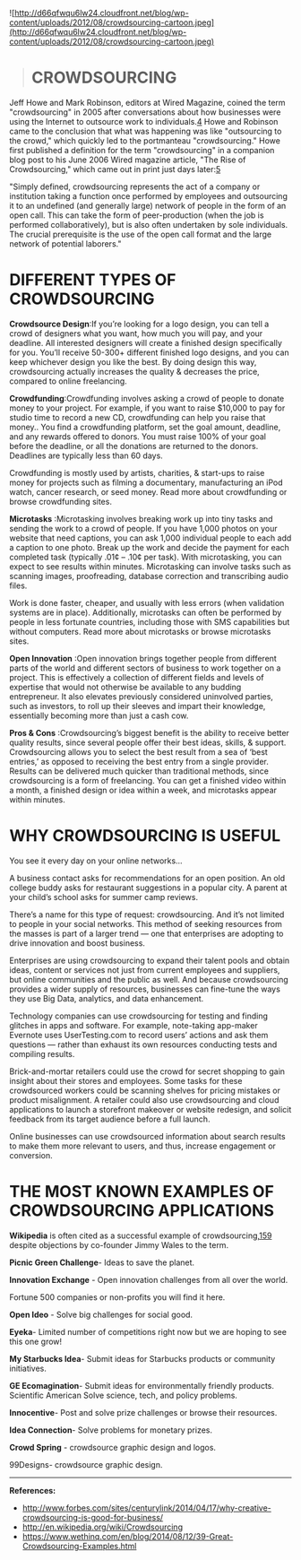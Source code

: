 ![http://d66qfwqu6lw24.cloudfront.net/blog/wp-content/uploads/2012/08/crowdsourcing-cartoon.jpeg](http://d66qfwqu6lw24.cloudfront.net/blog/wp-content/uploads/2012/08/crowdsourcing-cartoon.jpeg)

> # CROWDSOURCING #

Jeff Howe and Mark Robinson, editors at Wired Magazine, coined the term "crowdsourcing" in 2005 after conversations about how businesses were using the Internet to outsource work to individuals.[4](4.md) Howe and Robinson came to the conclusion that what was happening was like "outsourcing to the crowd," which quickly led to the portmanteau "crowdsourcing." Howe first published a definition for the term "crowdsourcing" in a companion blog post to his June 2006 Wired magazine article, "The Rise of Crowdsourcing," which came out in print just days later:[5](5.md)

"Simply defined, crowdsourcing represents the act of a company or institution taking a function once performed by employees and outsourcing it to an undefined (and generally large) network of people in the form of an open call. This can take the form of peer-production (when the job is performed collaboratively), but is also often undertaken by sole individuals. The crucial prerequisite is the use of the open call format and the large network of potential laborers."


# DIFFERENT TYPES OF CROWDSOURCING #

**Crowdsource Design**:If you’re looking for a logo design, you can tell a crowd of designers what you want, how much you will pay, and your deadline. All interested designers will create a finished design specifically for you. You’ll receive 50-300+ different finished logo designs, and you can keep whichever design you like the best. By doing design this way, crowdsourcing actually increases the quality & decreases the price, compared to online freelancing.

**Crowdfunding**:Crowdfunding involves asking a crowd of people to donate money to your project. For example, if you want to raise $10,000 to pay for studio time to record a new CD, crowdfunding can help you raise that money.. You find a crowdfunding platform, set the goal amount, deadline, and any rewards offered to donors. You must raise 100% of your goal before the deadline, or all the donations are returned to the donors. Deadlines are typically less than 60 days.

Crowdfunding is mostly used by artists, charities, & start-ups to raise money for projects such as filming a documentary, manufacturing an iPod watch, cancer research, or seed money. Read more about crowdfunding or browse crowdfunding sites.

**Microtasks** :Microtasking involves breaking work up into tiny tasks and sending the work to a crowd of people. If you have 1,000 photos on your website that need captions, you can ask 1,000 individual people to each add a caption to one photo. Break up the work and decide the payment for each completed task (typically .01¢ – .10¢ per task). With microtasking, you can expect to see results within minutes. Microtasking can involve tasks such as scanning images, proofreading, database correction and transcribing audio files.

Work is done faster, cheaper, and usually with less errors (when validation systems are in place). Additionally, microtasks can often be performed by people in less fortunate countries, including those with SMS capabilities but without computers. Read more about microtasks or browse microtasks sites.

**Open Innovation** :Open innovation brings together people from different parts of the world and different sectors of business to work together on a project. This is effectively a collection of different fields and levels of expertise that would not otherwise be available to any budding entrepreneur. It also elevates previously considered uninvolved parties, such as investors, to roll up their sleeves and impart their knowledge, essentially becoming more than just a cash cow.

**Pros & Cons** :Crowdsourcing’s biggest benefit is the ability to receive better quality results, since several people offer their best ideas, skills, & support. Crowdsourcing allows you to select the best result from a sea of ‘best entries,’ as opposed to receiving the best entry from a single provider. Results can be delivered much quicker than traditional methods, since crowdsourcing is a form of freelancing. You can get a finished video within a month, a finished design or idea within a week, and microtasks appear within minutes.

# WHY CROWDSOURCING IS USEFUL #

You see it every day on your online networks…

A business contact asks for recommendations for an open position. An old college buddy asks for restaurant suggestions in a popular city. A parent at your child’s school asks for summer camp reviews.

There’s a name for this type of request: crowdsourcing. And it’s not limited to people in your social networks. This method of seeking resources from the masses is part of a larger trend — one that enterprises are adopting to drive innovation and boost business.

Enterprises are using crowdsourcing to expand their talent pools and obtain ideas, content or services not just from current employees and suppliers, but online communities and the public as well. And because crowdsourcing provides a wider supply of resources, businesses can fine-tune the ways they use Big Data, analytics, and data enhancement.

Technology companies can use crowdsourcing for testing and finding glitches in apps and software. For example, note-taking app-maker Evernote uses UserTesting.com to record users’ actions and ask them questions — rather than exhaust its own resources conducting tests and compiling results.

Brick-and-mortar retailers could use the crowd for secret shopping to gain insight about their stores and employees. Some tasks for these crowdsourced workers could be scanning shelves for pricing mistakes or product misalignment. A retailer could also use crowdsourcing and cloud applications to launch a storefront makeover or website redesign, and solicit feedback from its target audience before a full launch.

Online businesses can use crowdsourced information about search results to make them more relevant to users, and thus, increase engagement or conversion.

# THE MOST KNOWN EXAMPLES OF CROWDSOURCING APPLICATIONS #

**Wikipedia** is often cited as a successful example of crowdsourcing,[159](159.md) despite objections by co-founder Jimmy Wales to the term.

**Picnic Green Challenge**- Ideas to save the planet.

**Innovation Exchange** - Open innovation challenges from all over the world.

Fortune 500 companies or non-profits you will find it here.

**Open Ideo** - Solve big challenges for social good.

**Eyeka**- Limited number of competitions right now but we are hoping to see this one grow!

**My Starbucks Idea**- Submit ideas for Starbucks products or community initiatives.

**GE Ecomagination**- Submit ideas for environmentally friendly products.
Scientific American Solve science, tech, and policy problems.

**Innocentive**- Post and solve prize challenges or browse their resources.

**Idea Connection**- Solve problems for monetary prizes.

**Crowd Spring** - crowdsource graphic design and logos.

99Designs- crowdsource graphic design.


---


**References:**
  * http://www.forbes.com/sites/centurylink/2014/04/17/why-creative-crowdsourcing-is-good-for-business/
  * http://en.wikipedia.org/wiki/Crowdsourcing
  * https://www.wethinq.com/en/blog/2014/08/12/39-Great-Crowdsourcing-Examples.html